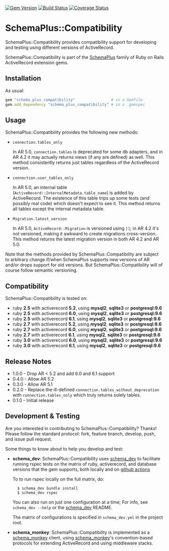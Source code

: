 [![Gem Version](https://badge.fury.io/rb/schema_plus_compatibility.svg)](http://badge.fury.io/rb/schema_plus_compatibility)
[![Build Status](https://github.com/SchemaPlus/schema_plus_compatibility/actions/workflows/prs.yml/badge.svg)](https://github.com/SchemaPlus/schema_plus_compatibility/actions)
[![Coverage Status](https://coveralls.io/repos/github/SchemaPlus/schema_plus_compatibility/badge.svg)](https://coveralls.io/github/SchemaPlus/schema_plus_compatibility)

# SchemaPlus::Compatibility

SchemaPlus::Compatibility provides compatibility support for developing and testing using different versions of ActiveRecord.

SchemaPlus::Compatibility is part of the [SchemaPlus](https://github.com/SchemaPlus/) family of Ruby on Rails ActiveRecord extension gems.

## Installation

<!-- SCHEMA_DEV: TEMPLATE INSTALLATION - begin -->
<!-- These lines are auto-inserted from a schema_dev template -->
As usual:

```ruby
gem "schema_plus_compatibility"                # in a Gemfile
gem.add_dependency "schema_plus_compatibility" # in a .gemspec
```

<!-- SCHEMA_DEV: TEMPLATE INSTALLATION - end -->

## Usage

SchemaPlus::Compatibility provides the following new methods:

* `connection.tables_only`

  In AR 5.0, `connection.tables` is deprecated for some db adapters, and in AR 4.2 it may actually returns views (if any are defined) as well. This method consistently returns just tables regardless of the ActiveRecord version.
  
* `connection.user_tables_only`

  In AR 5.0, an internal table (`ActiveRecord::InternalMetadata.table_name`) is added by ActiveRecord. The existence of this table trips up some tests (and possibly real code) which doesn't expect to see it. This method returns all tables except the internal metadata table.

* `Migration.latest_version`

  In AR 5.0, `ActiveRecord::Migration` is versioned using `[]`; in AR 4.2 it's not versioned, making it awkward to create migrations cross-version.  This method returns the latest migration version in both AR 4.2 and AR 5.0.

Note that the methods provided by SchemaPlus::Compatibility are subject to arbitrary change if/when SchemaPlus supports new versions of AR and/or drops support for old versions.  But SchemaPlus::Compatibility will of course follow semantic versioning.

## Compatibility

SchemaPlus::Compatibility is tested on:

<!-- SCHEMA_DEV: MATRIX - begin -->
<!-- These lines are auto-generated by schema_dev based on schema_dev.yml -->
* ruby **2.5** with activerecord **5.2**, using **mysql2**, **sqlite3** or **postgresql:9.6**
* ruby **2.5** with activerecord **6.0**, using **mysql2**, **sqlite3** or **postgresql:9.6**
* ruby **2.5** with activerecord **6.1**, using **mysql2**, **sqlite3** or **postgresql:9.6**
* ruby **2.7** with activerecord **5.2**, using **mysql2**, **sqlite3** or **postgresql:9.6**
* ruby **2.7** with activerecord **6.0**, using **mysql2**, **sqlite3** or **postgresql:9.6**
* ruby **2.7** with activerecord **6.1**, using **mysql2**, **sqlite3** or **postgresql:9.6**
* ruby **3.0** with activerecord **6.0**, using **mysql2**, **sqlite3** or **postgresql:9.6**
* ruby **3.0** with activerecord **6.1**, using **mysql2**, **sqlite3** or **postgresql:9.6**

<!-- SCHEMA_DEV: MATRIX - end -->

## Release Notes

* 1.0.0 - Drop AR < 5.2 and add 6.0 and 6.1 support
* 0.4.0 - Allow AR 5.2
* 0.3.0 - Allow AR 5.1
* 0.2.0 - Replace the ill-defined `connection.tables_without_deprecation` with `connection.tables_only` which truly returns solely tables.
* 0.1.0 - Initial release

## Development & Testing

Are you interested in contributing to SchemaPlus::Compatibility?  Thanks!  Please follow
the standard protocol: fork, feature branch, develop, push, and issue pull
request.

Some things to know about to help you develop and test:

<!-- SCHEMA_DEV: TEMPLATE USES SCHEMA_DEV - begin -->
<!-- These lines are auto-inserted from a schema_dev template -->
* **schema_dev**:  SchemaPlus::Compatibility uses [schema_dev](https://github.com/SchemaPlus/schema_dev) to
  facilitate running rspec tests on the matrix of ruby, activerecord, and database
  versions that the gem supports, both locally and on
  [github actions](https://github.com/SchemaPlus/schema_plus_compatibility/actions)

  To to run rspec locally on the full matrix, do:

        $ schema_dev bundle install
        $ schema_dev rspec

  You can also run on just one configuration at a time;  For info, see `schema_dev --help` or the [schema_dev](https://github.com/SchemaPlus/schema_dev) README.

  The matrix of configurations is specified in `schema_dev.yml` in
  the project root.

<!-- SCHEMA_DEV: TEMPLATE USES SCHEMA_DEV - end -->

<!-- SCHEMA_DEV: TEMPLATE USES SCHEMA_MONKEY - begin -->
<!-- These lines are auto-inserted from a schema_dev template -->
* **schema_monkey**: SchemaPlus::Compatibility is implemented as a
  [schema_monkey](https://github.com/SchemaPlus/schema_monkey) client,
  using [schema_monkey](https://github.com/SchemaPlus/schema_monkey)'s
  convention-based protocols for extending ActiveRecord and using middleware stacks.

<!-- SCHEMA_DEV: TEMPLATE USES SCHEMA_MONKEY - end -->
